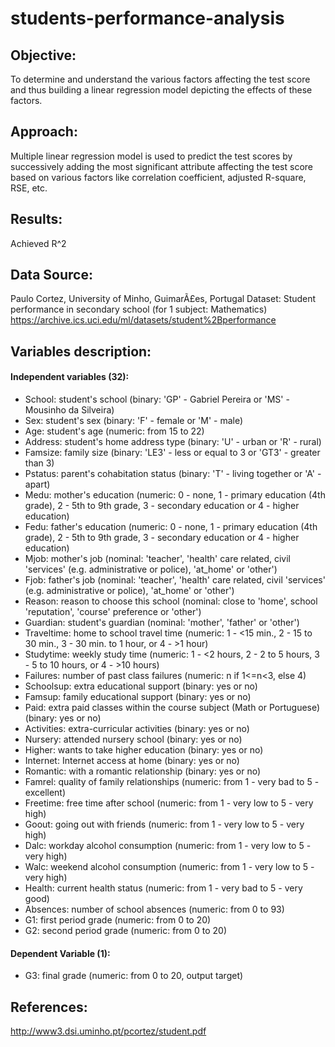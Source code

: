 # students-performance-analysis

## Objective:
To determine and understand the various factors affecting the test score and thus building a linear regression model depicting the effects of these factors.

## Approach:
Multiple linear regression model is used to predict the test scores by successively adding the most significant attribute affecting the test score based on various factors like correlation coefficient, adjusted R-square, RSE, etc.

## Results:
Achieved R^2

## Data Source:
Paulo Cortez, University of Minho, GuimarÃ£es, Portugal
Dataset: Student performance in secondary school (for 1 subject: Mathematics)
https://archive.ics.uci.edu/ml/datasets/student%2Bperformance

## Variables description:
#### Independent variables (32):
- School: student's school (binary: 'GP' - Gabriel Pereira or 'MS' - Mousinho da Silveira)
- Sex: student's sex (binary: 'F' - female or 'M' - male)
- Age: student's age (numeric: from 15 to 22)
- Address: student's home address type (binary: 'U' - urban or 'R' - rural)
- Famsize: family size (binary: 'LE3' - less or equal to 3 or 'GT3' - greater than 3)
- Pstatus: parent's cohabitation status (binary: 'T' - living together or 'A' - apart)
- Medu: mother's education (numeric: 0 - none, 1 - primary education (4th grade), 2 - 5th to 9th grade, 3 - secondary education or 4 - higher education)
- Fedu: father's education (numeric: 0 - none, 1 - primary education (4th grade), 2 - 5th to 9th grade, 3 - secondary education or 4 - higher education)
- Mjob: mother's job (nominal: 'teacher', 'health' care related, civil 'services' (e.g. administrative or police), 'at_home' or 'other')
- Fjob: father's job (nominal: 'teacher', 'health' care related, civil 'services' (e.g. administrative or police), 'at_home' or 'other')
- Reason: reason to choose this school (nominal: close to 'home', school 'reputation', 'course' preference or 'other')
- Guardian: student's guardian (nominal: 'mother', 'father' or 'other')
- Traveltime: home to school travel time (numeric: 1 - <15 min., 2 - 15 to 30 min., 3 - 30 min. to 1 hour, or 4 - >1 hour)
- Studytime: weekly study time (numeric: 1 - <2 hours, 2 - 2 to 5 hours, 3 - 5 to 10 hours, or 4 - >10 hours)
- Failures: number of past class failures (numeric: n if 1<=n<3, else 4)
- Schoolsup: extra educational support (binary: yes or no)
- Famsup: family educational support (binary: yes or no)
- Paid: extra paid classes within the course subject (Math or Portuguese) (binary: yes or no)
- Activities: extra-curricular activities (binary: yes or no)
- Nursery: attended nursery school (binary: yes or no)
- Higher: wants to take higher education (binary: yes or no)
- Internet: Internet access at home (binary: yes or no)
- Romantic: with a romantic relationship (binary: yes or no)
- Famrel: quality of family relationships (numeric: from 1 - very bad to 5 - excellent)
- Freetime: free time after school (numeric: from 1 - very low to 5 - very high)
- Goout: going out with friends (numeric: from 1 - very low to 5 - very high)
- Dalc: workday alcohol consumption (numeric: from 1 - very low to 5 - very high)
- Walc: weekend alcohol consumption (numeric: from 1 - very low to 5 - very high)
- Health: current health status (numeric: from 1 - very bad to 5 - very good)
- Absences: number of school absences (numeric: from 0 to 93)
- G1: first period grade (numeric: from 0 to 20)
- G2: second period grade (numeric: from 0 to 20)

#### Dependent Variable (1):
- G3: final grade (numeric: from 0 to 20, output target)

## References:
http://www3.dsi.uminho.pt/pcortez/student.pdf
